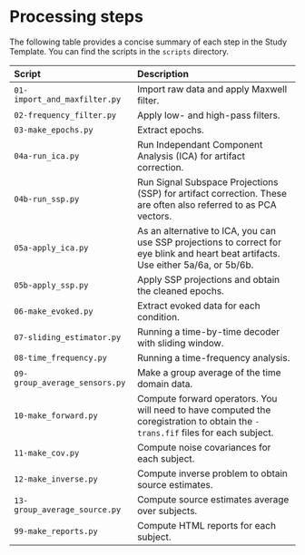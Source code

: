 Processing steps
================

The following table provides a concise summary of each step in the Study
Template. You can find the scripts in the `scripts` directory.

| Script | Description |
|:-----------|:----------------------------------------------------------|
| `01-import_and_maxfilter.py` | Import raw data and apply Maxwell filter. |
| `02-frequency_filter.py` | Apply low- and high-pass filters. |
| `03-make_epochs.py` | Extract epochs. |
| `04a-run_ica.py` | Run Independant Component Analysis (ICA) for artifact correction. |
| `04b-run_ssp.py` | Run Signal Subspace Projections (SSP) for artifact correction. These are often also referred to as PCA vectors. |
| `05a-apply_ica.py` | As an alternative to ICA, you can use SSP projections to correct for eye blink and heart beat artifacts. Use either 5a/6a, or 5b/6b. |
| `05b-apply_ssp.py` | Apply SSP projections and obtain the cleaned epochs.  |
| `06-make_evoked.py` | Extract evoked data for each condition. |
| `07-sliding_estimator.py` | Running a time-by-time decoder with sliding window. |
| `08-time_frequency.py` | Running a time-frequency analysis. |
| `09-group_average_sensors.py` | Make a group average of the time domain data. |
| `10-make_forward.py` | Compute forward operators. You will need to have computed the coregistration to obtain the `-trans.fif` files for each subject. |
| `11-make_cov.py` | Compute noise covariances for each subject. |
| `12-make_inverse.py` | Compute inverse problem to obtain source estimates. |
| `13-group_average_source.py` | Compute source estimates average over subjects. |
| `99-make_reports.py` | Compute HTML reports for each subject. |
